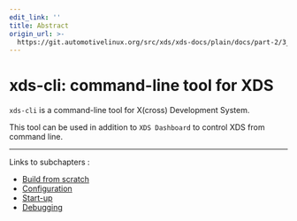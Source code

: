 ```yaml
---
edit_link: ''
title: Abstract
origin_url: >-
  https://git.automotivelinux.org/src/xds/xds-docs/plain/docs/part-2/3_xds-cli/0_abstract.md?h=master
---
```


<!-- WARNING: This file is generated by fetch_docs.js using /home/boron/Documents/AGL/docs-webtemplate/site/_data/tocs/devguides/master/xds-docs-guides-devguides-book.yml -->

# xds-cli: command-line tool for XDS

`xds-cli` is a command-line tool for X(cross) Development System.

This tool can be used in addition to `XDS Dashboard` to control XDS from command
line.

---

Links to subchapters :

- [Build from scratch](./1_build.html)
- [Configuration](./2_config.html)
- [Start-up](./3_commands.html)
- [Debugging](./4_debug.html)
